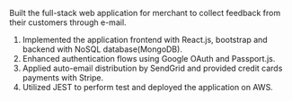 Built the full-stack web application for merchant to collect feedback from their customers through e-mail.
1. Implemented the application frontend with React.js, bootstrap and backend with NoSQL database(MongoDB).
2. Enhanced authentication flows using Google OAuth and Passport.js.
3. Applied auto-email distribution by SendGrid and provided credit cards payments with Stripe.
4. Utilized JEST to perform test and deployed the application on AWS.




